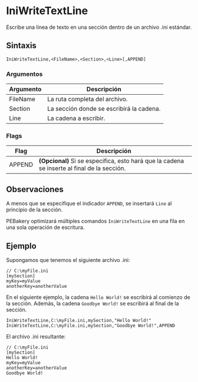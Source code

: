 # IniWriteTextLine

Escribe una línea de texto en una sección dentro de un archivo .ini estándar.

## Sintaxis

```pebakery
IniWriteTextLine,<FileName>,<Section>,<Line>[,APPEND]
```

### Argumentos

| Argumento | Descripción |
| --- | --- |
| FileName | La ruta completa del archivo. |
| Section | La sección donde se escribirá la cadena. |
| Line | La cadena a escribir. |

### Flags

| Flag | Descripción |
| --- | --- |
| APPEND | **(Opcional)** Si se especifica, esto hará que la cadena se inserte al final de la sección. |

## Observaciones

A menos que se especifique el indicador `APPEND`, se insertará `Line` al principio de la sección.

PEBakery optimizará múltiples comandos `IniWriteTextLine` en una fila en una sola operación de escritura.

## Ejemplo

Supongamos que tenemos el siguiente archivo .ini:

```pebakery
// C:\myFile.ini
[mySection]
myKey=myValue
anotherKey=anotherValue
```

En el siguiente ejemplo, la cadena `Hello World!` se escribirá al comienzo de la sección.
Además, la cadena `Goodbye World!` se escribirá al final de la sección.

```pebakery
IniWriteTextLine,C:\myFile.ini,mySection,"Hello World!"
IniWriteTextLine,C:\myFile.ini,mySection,"Goodbye World!",APPEND
```

El archivo .ini resultante:

```pebakery
// C:\myFile.ini
[mySection]
Hello World!
myKey=myValue
anotherKey=anotherValue
Goodbye World!
```
